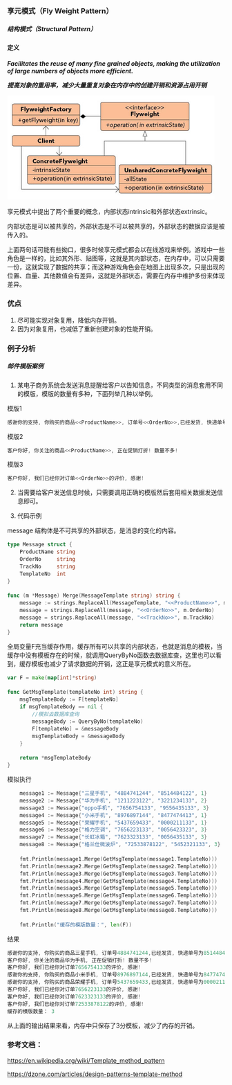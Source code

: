 ### 享元模式（Fly Weight Pattern）

##### 结构模式（Structural Pattern）

#### 定义

***Facilitates the reuse of many fine grained objects, making the utilization of large numbers of objects more efficient.***

***提高对象的重用率，减少大量重复对象在内存中的创建开销和资源占用开销***

![Fly_Weight Pattern UML](../images/fly_weight_pattern.png)

享元模式中提出了两个重要的概念，内部状态intrinsic和外部状态extrinsic。

内部状态是可以被共享的，外部状态是不可以被共享的，外部状态的数据应该是被传入的。

上面两句话可能有些拗口，很多时候享元模式都会以在线游戏来举例。游戏中一些角色是一样的，比如其外形、贴图等，这就是其内部状态，在内存中，可以只需要一份，这就实现了数据的共享；而这种游戏角色会在地图上出现多次，只是出现的位置、血量、其他数值会有差异，这就是外部状态，需要在内存中维护多份来体现差异。

### 优点
1. 尽可能实现对象复用，降低内存开销。
2. 因为对象复用，也减低了重新创建对象的性能开销。

### 例子分析

##### 邮件模版案例
1. 某电子商务系统会发送消息提醒给客户以告知信息，不同类型的消息套用不同的模版，模版的数量有多种，下面列举几种以举例。

模版1
```go
感谢你的支持, 你购买的商品<<ProductName>>, 订单号<<OrderNo>>,已经发货, 快递单号为<<TrackNo>>
```

模版2
```go
客户你好, 你关注的商品<<ProductName>>, 正在促销打折! 数量不多!
```

模版3
```go
客户你好, 我们已经你对订单<<OrderNo>>的评价, 感谢!
```

2. 当需要给客户发送信息时候，只需要调用正确的模版然后套用相关数据发送信息即可。

3. 代码示例

message 结构体是不可共享的外部状态，是消息的变化的内容。
```go
type Message struct {
	ProductName string
	OrderNo     string
	TrackNo     string
	TemplateNo  int
}

func (m *Message) Merge(MessageTemplate string) string {
	message := strings.ReplaceAll(MessageTemplate, "<<ProductName>>", m.ProductName)
	message = strings.ReplaceAll(message, "<<OrderNo>>", m.OrderNo)
	message = strings.ReplaceAll(message, "<<TrackNo>>", m.TrackNo)
	return message
}
```

全局变量F充当缓存作用，缓存所有可以共享的内部状态，也就是消息的模板，当缓存中没有模板存在的时候，就调用QueryByNo函数去数据库查，这里也可以看到，缓存模板也减少了请求数据的开销，这正是享元模式的意义所在。
```go
var F = make(map[int]*string)

func GetMsgTemplate(templateNo int) string {
	msgTemplateBody := F[templateNo]
	if msgTemplateBody == nil {
		//模拟去数据库查询
		messageBody := QueryByNo(templateNo)
		F[templateNo] = &messageBody
		msgTemplateBody = &messageBody
	}

	return *msgTemplateBody
}
```

模拟执行
```go
	message1 := Message{"三星手机", "4884741244", "8514484122", 1}
	message2 := Message{"华为手机", "1211223122", "3221234133", 2}
	message3 := Message{"oppo手机", "7656754133", "9556435133", 3}
	message4 := Message{"小米手机", "8976897144", "8477474413", 1}
	message5 := Message{"荣耀手机", "5437659433", "0000211133", 1}
	message6 := Message{"格力空调", "7656223133", "0056423323", 3}
	message7 := Message{"长虹冰箱", "7623323133", "0056435133", 3}
	message8 := Message{"格兰仕微波炉", "72533878122", "5452321133", 3}

	fmt.Println(message1.Merge(GetMsgTemplate(message1.TemplateNo)))
	fmt.Println(message2.Merge(GetMsgTemplate(message2.TemplateNo)))
	fmt.Println(message3.Merge(GetMsgTemplate(message3.TemplateNo)))
	fmt.Println(message4.Merge(GetMsgTemplate(message4.TemplateNo)))
	fmt.Println(message5.Merge(GetMsgTemplate(message5.TemplateNo)))
	fmt.Println(message6.Merge(GetMsgTemplate(message6.TemplateNo)))
	fmt.Println(message7.Merge(GetMsgTemplate(message7.TemplateNo)))
	fmt.Println(message8.Merge(GetMsgTemplate(message8.TemplateNo)))

	fmt.Println("缓存的模版数量：", len(F))
```

结果
```go
感谢你的支持, 你购买的商品三星手机, 订单号4884741244,已经发货, 快递单号为8514484122
客户你好, 你关注的商品华为手机, 正在促销打折! 数量不多!
客户你好, 我们已经你对订单7656754133的评价, 感谢!
感谢你的支持, 你购买的商品小米手机, 订单号8976897144,已经发货, 快递单号为8477474413
感谢你的支持, 你购买的商品荣耀手机, 订单号5437659433,已经发货, 快递单号为0000211133
客户你好, 我们已经你对订单7656223133的评价, 感谢!
客户你好, 我们已经你对订单7623323133的评价, 感谢!
客户你好, 我们已经你对订单72533878122的评价, 感谢!
缓存的模版数量： 3
```
从上面的输出结果来看，内存中只保存了3分模板，减少了内存的开销。

### 参考文档：

https://en.wikipedia.org/wiki/Template_method_pattern

https://dzone.com/articles/design-patterns-template-method